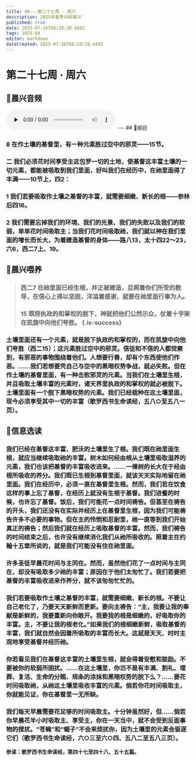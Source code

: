 ```yaml
---
title: 06---第二十七周 · 周六
description: 2025年夏季训练晨兴
published: true
date: 2025-07-26T08:29:38.450Z
tags: 2025-04
editor: markdown
dateCreated: 2025-07-26T08:29:38.449Z
---
```


# 第二十七周 · 周六
## 🎵晨兴音频
<audio id="audio" controls="" preload="none">
      <source id="mp3" src="/2025-04/week3/week27day6.mp3">
</audio>
---
## 📖纲目

### 8    在作土壤的基督里，有一种元素胜过空中的邪灵——15节。

### 二    我们必须花时间享受主这包罗一切的土地，使基督这丰富土壤的一切元素，都能被吸取到我们里面，好叫我们在经历中，在祂里面得了丰满——10节上，四2：

### 1    我们若要吸取作土壤之基督的丰富，就需要细嫩、新长的根——参林后四16。

### 2    我们需要忘掉我们的环境、我们的光景、我们的失败以及我们的软弱，单单花时间吸取主；当我们花时间吸取祂，我们就以神在我们里面的增长而长大，为着建造基督的身体——路八13，太十四22～23，六6，西二7上、19。

## 📖晨兴喂养

>### **西二7    在祂里面已经生根，并正被建造，且照着你们所受的教导，在信心上得以坚固，洋溢着感谢，就要在祂里面行事为人。**
>
>### **15    既将执政的和掌权的脱下，神就把他们公然示众，仗着十字架在凯旋中向他们夸胜。** {.is-success}

### 土壤里面还有一个元素，就是脱下执政的和掌权的，而在凯旋中向他们夸胜（西二15）；这元素胜过空中的邪灵。信徒和不信的人都觉察到，有邪恶的事物围绕着他们。人想要行善，却有个东西使他们作恶。……我们若想要凭自己与空中的黑暗权势争战，就必失败。但在作土壤的基督里面，有一种击败邪灵的元素。当我们在土壤里生根，并且吸取土壤丰富的元素时，诸天界里执政的和掌权的就必被脱下。土壤里面有一个脱下黑暗权势的元素。我们已经栽种在这土壤里面，现今必须享受其中一切的丰富（歌罗西书生命读经，五八○至五八一页）。

## 📖信息选读

### 我们已经在基督这丰富、肥沃的土壤里生了根。我们既在祂里面生根，就应当继续吸取祂的丰富。树木如何经由根从土壤里吸取滋养的元素，我们也该把基督的丰富吸收进来。……一棵树的长大在于经由根所吸收的养分。我们既已生根到基督里面，就该天天实际地留在祂里面。我们在经历中，必须一直在基督里生根。然而，我们若在饮食这样的事上忘了基督，在经历上就没有生根于基督。我们进餐的时候，也许忘了基督。饭后，我们可能花一点时间祷告。但甚至在祷告的开头，我们还没有在实际并经历上在基督里生根，因为我们可能祷告许多不必要的事物。但在主的怜悯和忍耐里，祂一直等到我们开始真正的祷告；然后我们就在经历上吸取基督的丰富。然而，我们祷告的时间结束之后，也许没有继续消化我们从祂所吸收的。照着主在约翰十五章所说的，就是我们可能没有住在祂里面。

### 许多圣徒早晨花时间与主同在。然而，虽然他们花了一点时间与主同在，却没有吸取多少祂的丰富；原因在于他们太匆忙了。我们若要把基督的丰富吸收进来作养分，就不该匆匆忙忙的。

### 我们若要吸取作土壤之基督的丰富，就需要细嫩、新长的根。不要让自己老化了，乃要天天新鲜而更新。要向主祷告：“主，我要让我的奉献是新鲜的，我要重新向你敞开。我要我的根是细嫩的，好吸取你的丰富。主，不要让我的根老化。”如果我们的根细嫩新鲜，吸取基督的丰富，我们就自然会因着所吸取的丰富而长大。这就是天天、时时主观地享受基督并经历祂。

### 你若看见我们在基督这丰富的土壤里生根，就会得着安慰和鼓励。不要被你的软弱所困扰。……在这土壤里，你岂不是有丰满、割礼、埋葬、复活、生命的分赐、规条的涂抹和黑暗权势的脱下么？……要花时间吸取祂，从祂这土壤里吸收丰富的元素。倘若你花时间吸取主，你就能见证，你在基督里一无所缺。

### 我们每天早晨需要花足够的时间吸取主。十分钟虽然好，但……倘若你早晨花半小时吸取主、享受主，你在一天当中，就不会受到反面事物的搅扰。“苍蝇”和“蝎子”不会来烦扰你，因为土壤里的元素会驱逐它们（歌罗西书生命读经，六○三至六○四、五八二至五八三页）。

**参读：歌罗西书生命读经，第四十七至四十八、五十五篇。**
<!-- Google tag (gtag.js) -->
<script async src="https://www.googletagmanager.com/gtag/js?id=G-1P8709Z16T"></script>
<script>
  window.dataLayer = window.dataLayer || [];
  function gtag(){dataLayer.push(arguments);}
  gtag('js', new Date());

  gtag('config', 'G-1P8709Z16T');
</script>